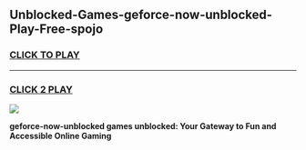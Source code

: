 
## Unblocked-Games-geforce-now-unblocked-Play-Free-spojo
<h3>
<a href="https://premium76.site?title=geforce-now-unblocked&ref=12A">CLICK TO PLAY</a></h3>
<hr>

<h3>
<a href="https://premium76.site?title=geforce-now-unblocked&ref=12A">CLICK 2 PLAY</a>
  
</h3>

<a href="https://premium76.site?title=geforce-now-unblocked&ref=12A"><img src="https://clearcache.store/games.png"></a>


**geforce-now-unblocked games unblocked: Your Gateway to Fun and Accessible Online Gaming**
